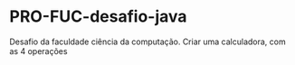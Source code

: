# PRO-FUC-desafio-java
Desafio da faculdade ciência da computação. Criar uma calculadora, com as 4 operações
